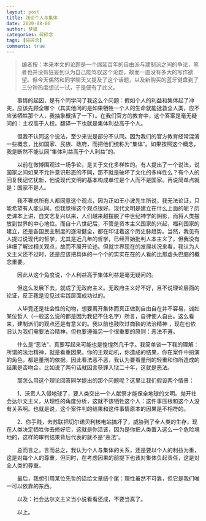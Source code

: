 ```yaml
---
layout: post
title: 浅论个人与集体
date: 2020-08-06
author: 梦貘
categories: 碎碎念
tags: [碎碎念]
comments: true
--- 
```


> 编者按：本来本文的论题是一个绵延百年的自由派与建制派之间的争论，笔者也并没有狂妄到认为自己能驾驭这个论题，故而一直没有多大的写作欲望。但今天偶然和同学聊天又提及了这个话题，以及新购买的蓝牙键盘到了三分钟热度想试一试，于是便有了此文。

　　事情的起因，是有个同学问了我这么个问题：假如个人的利益和集体起了冲突，应该先顾全哪个（其实他问的是如果牺牲一个人的生命就能拯救全人类，应不应该牺牲那个人，我抽象概括了一下）。在我们官方的教育中，这个答案是毫无疑问的：主权高于人权。翻译一下也就是集体利益高于个人。

　　但我不认同这个说法，至少来说是部分不认同。因为我们的官方教育经常混淆一些概念，比如国家、民族、政府，而把他们统称为“集体”。如果按照这个概念，我是断然不能认同“集体利益高于个人利益”的。

　　以前在微博围观过一场争论，是关于文化多样性的。有人提出了一个说法，说国家之间如果不允许意识形态的不同，那不就是破坏了文化的多样性么？有个人的回复我记忆犹新，他说现代文明的基本构成单位是个人而不是国家。再说简单点就是：国家不是人。

　　我不奢求所有人都同意这个观点，因为正如王小波先生所说，我无法论证，只能希望有人能认同。但我觉得这个观点很好。现代文明是建立在什么上面的呢？历史课本上讲，自文艺复兴以来，人们越来越摆脱了中世纪神学的阴影，而将人类摆放到世界的中心地位。而自十八世纪后，不管是资本主义国家的兴起，福利国家的建立，还是各国民主制度的逐渐健全，都在印证着这个历史脉趋势。当然，我见有人提过说现代的哲学，尤其是近几年的哲学，已经开始批判人本主义了，但我没有详细了解过相关观点，故而不展开论述。但就世界现在的发展状况来看，我认为人文主义还不过时，还是应该把具体的一个个的实实在在的人看的比那虚头巴脑的概念重要。

　　因此从这个角度说，个人利益高于集体利益是毫无疑问的。

　　但这么发展下去，就成了无政府主义。无政府主义好不好，且不说理论层面的论证，反正我是没见过实践层面成功过的。

　　人毕竟还是社会性的动物，想要离开集体而真正做到自由自在并不容易，诚如某位哲人（一般这么说的都是因为我记不住名字）所言，自律使人自由。这么看来，建制派们的观点还是有意义的。我以前也鼓吹过商鞅的法治精神 ，现在也依旧认为我们需要法治精神，但也要遵循另一个很重要的原则：恶法不遵。

　　什么是“恶法”，真要写起来可能也是惶惶然几千字。我简单谈一下我的理解：所谓的法治精神，就是看重因果。你的主观动机，你造成的结果，你在案件中扮演的角色，都是量刑的依据。因此看法恶不恶，我认为要看量刑的轻重和你所造成的结果是否吻合。比如说了两句话就因言获罪入狱二十年，这就是恶法。

　　那怎么用这个理论回答同学提出的那个问题呢？这里让我们假设两个情景：

　　1、沃贡人入侵地球了，要人类交出一个人献祭才能保全地球的文明。抛开社会达尔文主义，从理性的角度分析，这就不该牺牲这个人：这件事压根和这个人没有关系啊。也就是说，这个案件判的结果和这件事情原本的因果是不相符的。

　　2、你手贱，去苏联把切尔诺贝利核电站搞坏了，威胁到了全人类的生存，现在人类决定牺牲你去修好它，这就是你活该，因为是你把人类置入这么一个危险境地的，这样的审判结果背后代表的就不是“恶法”。

　　总而言之，言而总之，我认为个人与集体的关系，还是要以个人的利益为重，这是对每个人的尊重，但同时，在考虑因果的前提下也该对集体负起责任，这是对全人类的尊重。

　　最后，我想引用某位先哲的话给文章结个尾：理性虽然不可靠，但它是我们唯一可以依靠的东西。

　　以及：社会达尔文主义当小说看看还成，不要当真了。

　　以上。
